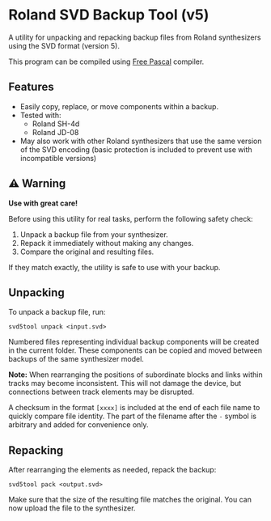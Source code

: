 # Roland SVD Backup Tool (v5)

A utility for unpacking and repacking backup files from Roland synthesizers using the SVD format (version 5).

This program can be compiled using [Free Pascal](https://www.freepascal.org) compiler.

## Features

- Easily copy, replace, or move components within a backup.
- Tested with:
  - Roland SH-4d
  - Roland JD-08
- May also work with other Roland synthesizers that use the same version of the SVD encoding (basic protection is included to prevent use with incompatible versions)

## ⚠️ Warning

**Use with great care!**

Before using this utility for real tasks, perform the following safety check:

1. Unpack a backup file from your synthesizer.
2. Repack it immediately without making any changes.
3. Compare the original and resulting files.

If they match exactly, the utility is safe to use with your backup.

## Unpacking

To unpack a backup file, run:

```
svd5tool unpack <input.svd>
```

Numbered files representing individual backup components will be created in the current folder.
These components can be copied and moved between backups of the same synthesizer model.

**Note:** When rearranging the positions of subordinate blocks and links within tracks may become inconsistent. This will not damage the device, but connections between track elements may be disrupted.

A checksum in the format `[xxxx]` is included at the end of each file name to quickly compare file identity.
The part of the filename after the `-` symbol is arbitrary and added for convenience only.

## Repacking

After rearranging the elements as needed, repack the backup:

```
svd5tool pack <output.svd>
```

Make sure that the size of the resulting file matches the original.
You can now upload the file to the synthesizer.
